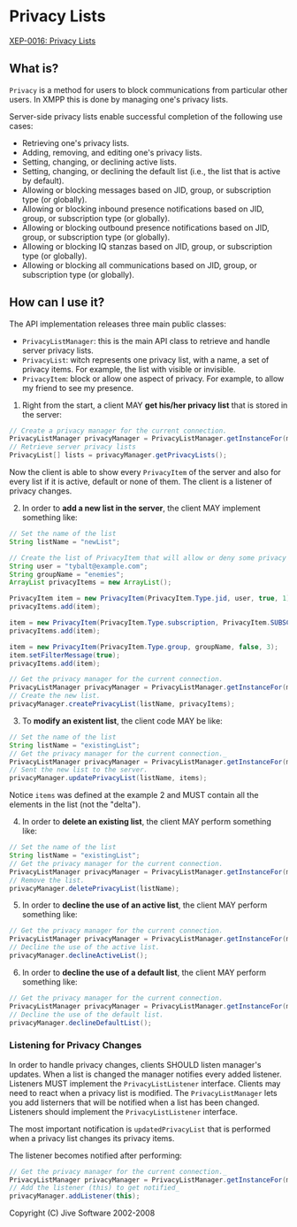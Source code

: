 # Privacy Lists

[XEP-0016: Privacy Lists](http://xmpp.org/extensions/xep-0016.html)

## What is?

`Privacy` is a method for users to block communications from particular other
users. In XMPP this is done by managing one's privacy lists.

Server-side privacy lists enable successful completion of the following use
cases:

  * Retrieving one's privacy lists.
  * Adding, removing, and editing one's privacy lists.
  * Setting, changing, or declining active lists.
  * Setting, changing, or declining the default list (i.e., the list that is active by default).
  * Allowing or blocking messages based on JID, group, or subscription type (or globally).
  * Allowing or blocking inbound presence notifications based on JID, group, or subscription type (or globally).
  * Allowing or blocking outbound presence notifications based on JID, group, or subscription type (or globally).
  * Allowing or blocking IQ stanzas based on JID, group, or subscription type (or globally).
  * Allowing or blocking all communications based on JID, group, or subscription type (or globally).

## How can I use it?

The API implementation releases three main public classes:

  * `PrivacyListManager`: this is the main API class to retrieve and handle server privacy lists.
  * `PrivacyList`: witch represents one privacy list, with a name, a set of privacy items. For example, the list with visible or invisible.
  * `PrivacyItem`: block or allow one aspect of privacy. For example, to allow my friend to see my presence.

1. Right from the start, a client MAY **get his/her privacy list** that is stored in the server:

```java
// Create a privacy manager for the current connection.
PrivacyListManager privacyManager = PrivacyListManager.getInstanceFor(myConnection);
// Retrieve server privacy lists
PrivacyList[] lists = privacyManager.getPrivacyLists();
```

Now the client is able to show every `PrivacyItem` of the server and also for
every list if it is active, default or none of them. The client is a listener
of privacy changes.

2. In order to **add a new list in the server**, the client MAY implement something like:

```java
// Set the name of the list
String listName = "newList";

// Create the list of PrivacyItem that will allow or deny some privacy aspect_
String user = "tybalt@example.com";
String groupName = "enemies";
ArrayList privacyItems = new ArrayList();

PrivacyItem item = new PrivacyItem(PrivacyItem.Type.jid, user, true, 1);
privacyItems.add(item);

item = new PrivacyItem(PrivacyItem.Type.subscription, PrivacyItem.SUBSCRIPTION_BOTH, true, 2);
privacyItems.add(item);

item = new PrivacyItem(PrivacyItem.Type.group, groupName, false, 3);
item.setFilterMessage(true);
privacyItems.add(item);

// Get the privacy manager for the current connection.
PrivacyListManager privacyManager = PrivacyListManager.getInstanceFor(myConnection);
// Create the new list.
privacyManager.createPrivacyList(listName, privacyItems);
```

3. To **modify an existent list**, the client code MAY be like:

```java
// Set the name of the list
String listName = "existingList";
// Get the privacy manager for the current connection._
PrivacyListManager privacyManager = PrivacyListManager.getInstanceFor(myConnection);
// Sent the new list to the server.
privacyManager.updatePrivacyList(listName, items);
```

Notice `items` was defined at the example 2 and MUST contain all the elements
in the list (not the "delta").

4. In order to **delete an existing list**, the client MAY perform something like:

```java
// Set the name of the list
String listName = "existingList";
// Get the privacy manager for the current connection.
PrivacyListManager privacyManager = PrivacyListManager.getInstanceFor(myConnection);
// Remove the list.
privacyManager.deletePrivacyList(listName);
```

5. In order to **decline the use of an active list**, the client MAY perform something like:

```java
// Get the privacy manager for the current connection.
PrivacyListManager privacyManager = PrivacyListManager.getInstanceFor(myConnection);
// Decline the use of the active list.
privacyManager.declineActiveList();
```

6. In order to **decline the use of a default list**, the client MAY perform something like:

```java
// Get the privacy manager for the current connection.
PrivacyListManager privacyManager = PrivacyListManager.getInstanceFor(myConnection);
// Decline the use of the default list.
privacyManager.declineDefaultList();
```

### Listening for Privacy Changes

In order to handle privacy changes, clients SHOULD listen manager's updates.
When a list is changed the manager notifies every added listener. Listeners
MUST implement the `PrivacyListListener` interface. Clients may need to react
when a privacy list is modified. The `PrivacyListManager` lets you add
listerners that will be notified when a list has been changed. Listeners
should implement the `PrivacyListListener` interface.

The most important notification is `updatedPrivacyList` that is performed when
a privacy list changes its privacy items.

The listener becomes notified after performing:

```java
// Get the privacy manager for the current connection._
PrivacyListManager privacyManager = PrivacyListManager.getInstanceFor(myConnection);
// Add the listener (this) to get notified_
privacyManager.addListener(this);
```

Copyright (C) Jive Software 2002-2008
